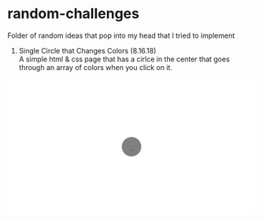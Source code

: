 # random-challenges
Folder of random ideas that pop into my head that I tried to implement

1. Single Circle that Changes Colors (8.16.18) <br /> 
  A simple html & css page that has a cirlce in the center that goes through an array of colors when you click on it.
  <img src="gifs-of-projects/single-circle-that-changes-colors.gif" alt="A single circle in the middle of the screen that changes colors from gray, blue, yellow, red, green, purple, pink, black, and then back to gray. Repeats if you keep on clicking."  width="800">
